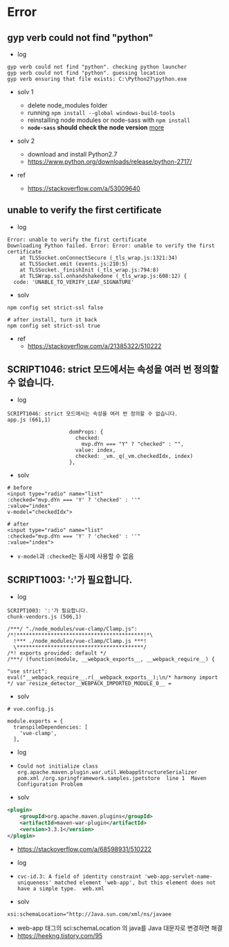 # Error

## gyp verb could not find "python"

* log

```
gyp verb could not find "python". checking python launcher
gyp verb could not find "python". guessing location
gyp verb ensuring that file exists: C:\Python27\python.exe
```

* solv 1

  * delete node_modules folder
  * running `npm install --global windows-build-tools`
  * reinstalling node modules or node-sass with `npm install`
  * **`node-sass` should check the node version** [more](https://github.com/sass/node-sass/releases)

* solv 2
  * download and install Python2.7
  * https://www.python.org/downloads/release/python-2717/

* ref
  * https://stackoverflow.com/a/53009640

## unable to verify the first certificate

* log

```
Error: unable to verify the first certificate
Downloading Python failed. Error: Error: unable to verify the first certificate
    at TLSSocket.onConnectSecure (_tls_wrap.js:1321:34)
    at TLSSocket.emit (events.js:210:5)
    at TLSSocket._finishInit (_tls_wrap.js:794:8)
    at TLSWrap.ssl.onhandshakedone (_tls_wrap.js:608:12) {
  code: 'UNABLE_TO_VERIFY_LEAF_SIGNATURE'
```

* solv

```
npm config set strict-ssl false

# after install, turn it back
npm config set strict-ssl true
```

* ref
  * https://stackoverflow.com/a/21385322/510222

## SCRIPT1046: strict 모드에서는 속성을 여러 번 정의할 수 없습니다.

* log

```
SCRIPT1046: strict 모드에서는 속성을 여러 번 정의할 수 없습니다.
app.js (661,1)

                    domProps: {
                      checked:
                        mvp.dYn === "Y" ? "checked" : "",
                      value: index,
                      checked: _vm._q(_vm.checkedIdx, index)
                    },
```

* solv

```
# before
<input type="radio" name="list"
:checked="mvp.dYn === 'Y' ? 'checked' : ''"
:value="index"
v-model="checkedIdx">

# after
<input type="radio" name="list"
:checked="mvp.dYn === 'Y' ? 'checked' : ''"
:value="index">
```
  * `v-model`과 `:checked`는 동시에 사용할 수 없음

## SCRIPT1003: ':'가 필요합니다.

* log

```
SCRIPT1003: ':'가 필요합니다.
chunk-vendors.js (506,1)

/***/ "./node_modules/vue-clamp/Clamp.js":
/*!*****************************************!*\
  !*** ./node_modules/vue-clamp/Clamp.js ***!
  \*****************************************/
/*! exports provided: default */
/***/ (function(module, __webpack_exports__, __webpack_require__) {

"use strict";
eval("__webpack_require__.r(__webpack_exports__);\n/* harmony import */ var resize_detector__WEBPACK_IMPORTED_MODULE_0__ =
```

* solv

```
# vue.config.js

module.exports = {
  transpileDependencies: [
    'vue-clamp',
  ],
```

* log
* `Could not initialize class org.apache.maven.plugin.war.util.WebappStructureSerializer	pom.xml	/org.springframework.samples.jpetstore	line 1	Maven Configuration Problem`

* solv

```xml
<plugin>
    <groupId>org.apache.maven.plugins</groupId>
    <artifactId>maven-war-plugin</artifactId>
    <version>3.3.1</version>
</plugin>
```
* https://stackoverflow.com/a/68598931/510222

* log
* `cvc-id.3: A field of identity constraint 'web-app-servlet-name-uniqueness' matched element 'web-app', but this element does not have a simple type.	web.xml`

* solv

```
xsi:schemaLocation="http://Java.sun.com/xml/ns/javaee
```
* web-app 태그의 sci:schemaLocation 의 java를 Java 대문자로 변경하면 해결
* https://heekng.tistory.com/95

